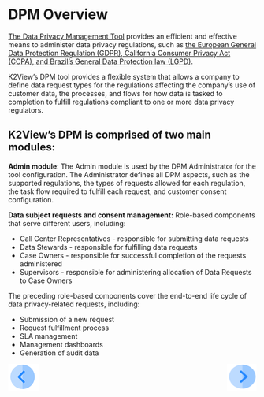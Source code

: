 # DPM Overview

<a href="https://www.k2view.com/products/data-privacy-management" target="_blank">The Data Privacy Management Tool</a> provides an efficient and effective means to administer data privacy regulations, such as <a href="https://www.k2view.com/solutions/gdpr-and-ccpa-compliance/" target="_blank">the European General Data Protection Regulation (GDPR), California Consumer Privacy Act (CCPA), and Brazil’s General Data Protection law (LGPD)</a>.

K2View’s DPM tool provides a flexible system that allows a company to define data request types for the regulations affecting the company’s use of customer data, the processes, and flows for how data is tasked to completion to fulfill regulations compliant to one or more data privacy regulators.

## K2View’s DPM is comprised of two main modules:

**Admin module**: The Admin module is used by the DPM Administrator for the tool configuration. The Administrator defines all DPM aspects, such as the supported regulations, the types of requests allowed for each regulation, the task flow required to fulfill each request, and customer consent configuration.

**Data subject requests and consent management:** Role-based components that serve different users, including:

- Call Center Representatives - responsible for submitting data requests
- Data Stewards - responsible for fulfilling data requests
- Case Owners - responsible for successful completion of the requests administered
- Supervisors - responsible for administering allocation of Data Requests to Case Owners

The preceding role-based components cover the end-to-end life cycle of data privacy-related requests, including:

- Submission of a new request
- Request fulfillment process
- SLA management
- Management dashboards
- Generation of audit data



[![Previous](/articles/DPM/images/Previous.png)](/articles/DPM/01_DPM_Overview/01_DPM_Glossary.md)[<img align="right" width="60" height="54" src="/articles/DPM/images/Next.png">](/articles/DPM/01_DPM_Overview/03_Main_DPM_Entities.md)
